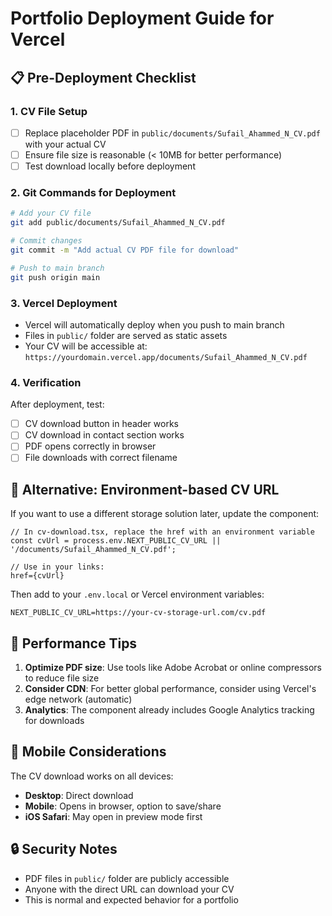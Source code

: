 # Portfolio Deployment Guide for Vercel

## 📋 Pre-Deployment Checklist

### 1. CV File Setup
- [ ] Replace placeholder PDF in `public/documents/Sufail_Ahammed_N_CV.pdf` with your actual CV
- [ ] Ensure file size is reasonable (< 10MB for better performance)
- [ ] Test download locally before deployment

### 2. Git Commands for Deployment
```bash
# Add your CV file
git add public/documents/Sufail_Ahammed_N_CV.pdf

# Commit changes
git commit -m "Add actual CV PDF file for download"

# Push to main branch
git push origin main
```

### 3. Vercel Deployment
- Vercel will automatically deploy when you push to main branch
- Files in `public/` folder are served as static assets
- Your CV will be accessible at: `https://yourdomain.vercel.app/documents/Sufail_Ahammed_N_CV.pdf`

### 4. Verification
After deployment, test:
- [ ] CV download button in header works
- [ ] CV download in contact section works
- [ ] PDF opens correctly in browser
- [ ] File downloads with correct filename

## 🔧 Alternative: Environment-based CV URL

If you want to use a different storage solution later, update the component:

```tsx
// In cv-download.tsx, replace the href with an environment variable
const cvUrl = process.env.NEXT_PUBLIC_CV_URL || '/documents/Sufail_Ahammed_N_CV.pdf';

// Use in your links:
href={cvUrl}
```

Then add to your `.env.local` or Vercel environment variables:
```
NEXT_PUBLIC_CV_URL=https://your-cv-storage-url.com/cv.pdf
```

## 🚀 Performance Tips

1. **Optimize PDF size**: Use tools like Adobe Acrobat or online compressors to reduce file size
2. **Consider CDN**: For better global performance, consider using Vercel's edge network (automatic)
3. **Analytics**: The component already includes Google Analytics tracking for downloads

## 📱 Mobile Considerations

The CV download works on all devices:
- **Desktop**: Direct download
- **Mobile**: Opens in browser, option to save/share
- **iOS Safari**: May open in preview mode first

## 🔒 Security Notes

- PDF files in `public/` folder are publicly accessible
- Anyone with the direct URL can download your CV
- This is normal and expected behavior for a portfolio